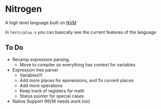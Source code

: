 # Nitrogen

A high level language built on [NVM](https://github.com/jonahisadev/nitrogen-vm)

In `tests/play.n` you can basically see the current features of the language

## To Do

* Revamp expression parsing.
	* Move to compiler so everything has context for variables
* Expression tree parser
	* Variables!!!
	* Add more places for epxressions, and fix current places
	* Add more operations
	* Keep track of registers for math
	* Status pointer for special cases
* Native Support (NVM needs work too)